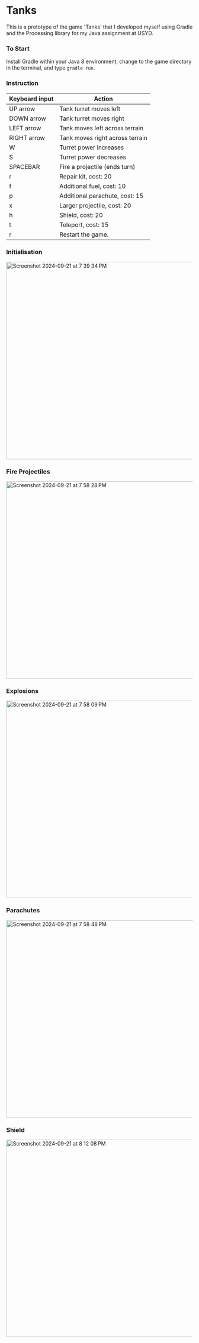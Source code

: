 # Tanks
This is a prototype of the game 'Tanks' that I developed myself using Gradle and the Processing library for my Java assignment at USYD.

### To Start
Install Gradle within your Java 8 environment, change to the game directory in the terminal, and type `gradle run`.

### Instruction
| Keyboard input | Action                                   |
|----------------|------------------------------------------|
| UP arrow       | Tank turret moves left                   |
| DOWN arrow     | Tank turret moves right                  |
| LEFT arrow     | Tank moves left across terrain           |
| RIGHT arrow    | Tank moves right across terrain          |
| W              | Turret power increases                   |
| S              | Turret power decreases                   |
| SPACEBAR       | Fire a projectile (ends turn)            |
| r              | Repair kit, cost: 20                     |
| f              | Additional fuel, cost: 10                |
| p              | Additional parachute, cost: 15           |
| x              | Larger projectile, cost: 20              |
| h              | Shield, cost: 20                         |
| t              | Teleport, cost: 15                       |
| r              | Restart the game.                        |





### Initialisation
<img width="531" alt="Screenshot 2024-09-21 at 7 39 34 PM" src="https://github.com/user-attachments/assets/edafb38e-20ad-4ea8-a4d5-7b7e4c6d126b">

### Fire Projectiles
<img width="531" alt="Screenshot 2024-09-21 at 7 58 28 PM" src="https://github.com/user-attachments/assets/2d53508e-68eb-47de-93ed-16e15fc71465">

### Explosions
<img width="531" alt="Screenshot 2024-09-21 at 7 58 09 PM" src="https://github.com/user-attachments/assets/8cb226b2-4b29-4033-a776-a1e2471a6b19">

### Parachutes
<img width="531" alt="Screenshot 2024-09-21 at 7 58 48 PM" src="https://github.com/user-attachments/assets/756db42e-59c7-4471-96a2-a78b926c54fc">

### Shield
<img width="531" alt="Screenshot 2024-09-21 at 8 12 08 PM" src="https://github.com/user-attachments/assets/15dceda8-a897-46f8-b353-62ee711f6e18">
